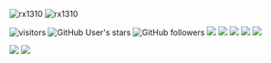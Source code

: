 
![rx1310](https://github-readme-stats.vercel.app/api?username=rx1310&show_icons=true&title_color=ffffff&icon_color=58a6da&text_color=cccccc&bg_color=0d1117&hide_border=true&) ![rx1310](https://github-readme-stats.vercel.app/api/top-langs/?username=rx1310&layout=compact&show_icons=true&title_color=ffffff&icon_color=202124&text_color=cccccc&bg_color=0d1117&hide_border=true&)

![visitors](https://visitor-badge.laobi.icu/badge?page_id=rx1310.rx1310)
![GitHub User's stars](https://img.shields.io/github/stars/rx1310)
![GitHub followers](https://img.shields.io/github/followers/rx1310)
![](https://img.shields.io/badge/device-redmi%20note%209s-fe6709?logo=xiaomi)
![](https://img.shields.io/badge/android-10%20(Q)-3bda8d?logo=android)
![](https://img.shields.io/badge/notebook-msi%20ge70-fe0d00)
![](https://img.shields.io/badge/desktop-ubuntu%2020.04%20LTS-dd4814?logo=ubuntu)
![](https://img.shields.io/badge/editor-vscode-24a4eb?logo=visual-studio-code) 

[![](https://img.shields.io/badge/telegram-%40rx1310-26A5E4?style=for-the-badge&logo=telegram)](https://t.me/rx1310_dev)
[![](https://img.shields.io/badge/vk-%40rx1310-4680C2?style=for-the-badge&logo=vk)](https://vk.com/rx1310_dev)
